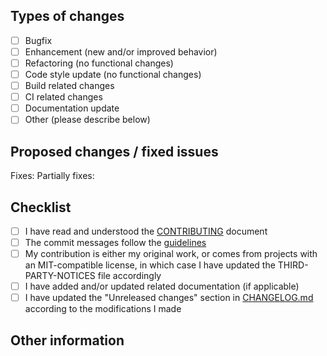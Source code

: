 ## Types of changes

<!--
What types of changes does the PR introduce?
Put an 'x' in the boxes that apply.
Please do not remove or reorder items.
-->

- [ ] Bugfix
- [ ] Enhancement (new and/or improved behavior)
- [ ] Refactoring (no functional changes)
- [ ] Code style update (no functional changes)
- [ ] Build related changes
- [ ] CI related changes
- [ ] Documentation update
- [ ] Other (please describe below)

## Proposed changes / fixed issues

<!--
Bugfixes and enhancement PRs MUST refer to existing issues.
Example:

Fixes: #nnnn #nnnn
Partially fixes: #nnnn (brief explanation, or "see below")

For other PR types, delete the two lines below and add a clear and concise description of your changes.
-->

Fixes:
Partially fixes:

## Checklist

<!--
Put an `x` in the boxes that apply. You can also fill these out after creating the PR.
If you're unsure about any of the following items, don't hesitate to ask. We're here to help!
-->

- [ ] I have read and understood the [CONTRIBUTING](https://github.com/Buildvana/Buildvana/blob/master/CONTRIBUTING.md) document
- [ ] The commit messages follow the [guidelines](https://github.com/Buildvana/Buildvana/blob/master/CONTRIBUTING.md#commit)
- [ ] My contribution is either my original work, or comes from projects with an MIT-compatible license, in which case I have updated the THIRD-PARTY-NOTICES file accordingly
- [ ] I have added and/or updated related documentation (if applicable)
- [ ] I have updated the "Unreleased changes" section in [CHANGELOG.md](https://github.com/Buildvana/Buildvana.Sdk/blob/master/CHANGELOG.md) according to the modifications I made

## Other information

<!--
If this is a relatively large or complex change, kick off the discussion by explaining why you chose the solution you did,
what alternatives you considered, etc.
-->
